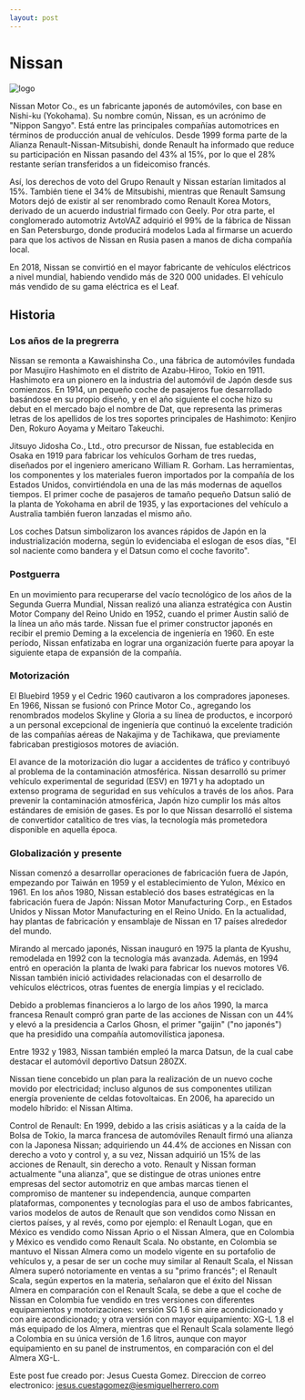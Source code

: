 ```yaml
---
layout: post
---
```

# Nissan 

![logo](https://upload.wikimedia.org/wikipedia/commons/thumb/5/5a/Logo_19782001_Nissan_%D0%BB%D0%BE%D0%B3%D0%BE%D1%82%D0%B8%D0%BF_%28cropped%29.jpg/120px-Logo_19782001_Nissan_%D0%BB%D0%BE%D0%B3%D0%BE%D1%82%D0%B8%D0%BF_%28cropped%29.jpg)

Nissan Motor Co., es un fabricante japonés de automóviles, con base en Nishi-ku (Yokohama). Su nombre común, Nissan, es un acrónimo de "Nippon Sangyo". Está entre las principales compañías automotrices en términos de producción anual de vehículos. Desde 1999 forma parte de la Alianza Renault-Nissan-Mitsubishi, donde Renault ha informado que reduce su participación en Nissan pasando del 43% al 15%, por lo que el 28% restante serían transferidos a un fideicomiso francés.

Así, los derechos de voto del Grupo Renault y Nissan estarían limitados al 15%.​ También tiene el 34% de Mitsubishi,​ mientras que Renault Samsung Motors dejó de existir al ser renombrado como Renault Korea Motors, derivado de un acuerdo industrial firmado con Geely.​ Por otra parte, el conglomerado automotriz AvtoVAZ adquirió el 99% de la fábrica de Nissan en San Petersburgo, donde producirá modelos Lada al firmarse un acuerdo para que los activos de Nissan en Rusia pasen a manos de dicha compañía local.​

En 2018, Nissan se convirtió en el mayor fabricante de vehículos eléctricos a nivel mundial, habiendo vendido más de 320 000 unidades. El vehículo más vendido de su gama eléctrica es el Leaf.
​
## Historia
### Los años de la pregrerra

Nissan se remonta a Kawaishinsha Co., una fábrica de automóviles fundada por Masujiro Hashimoto en el distrito de Azabu-Hiroo, Tokio en 1911. Hashimoto era un pionero en la industria del automóvil de Japón desde sus comienzos. En 1914, un pequeño coche de pasajeros fue desarrollado basándose en su propio diseño, y en el año siguiente el coche hizo su debut en el mercado bajo el nombre de Dat, que representa las primeras letras de los apellidos de los tres soportes principales de Hashimoto: Kenjiro Den, Rokuro Aoyama y Meitaro Takeuchi.

Jitsuyo Jidosha Co., Ltd., otro precursor de Nissan, fue establecida en Osaka en 1919 para fabricar los vehículos Gorham de tres ruedas, diseñados por el ingeniero americano William R. Gorham. Las herramientas, los componentes y los materiales fueron importados por la compañía de los Estados Unidos, convirtiéndola en una de las más modernas de aquellos tiempos. El primer coche de pasajeros de tamaño pequeño Datsun salió de la planta de Yokohama en abril de 1935, y las exportaciones del vehículo a Australia también fueron lanzadas el mismo año.

Los coches Datsun simbolizaron los avances rápidos de Japón en la industrialización moderna, según lo evidenciaba el eslogan de esos días, "El sol naciente como bandera y el Datsun como el coche favorito".

### Postguerra

En un movimiento para recuperarse del vacío tecnológico de los años de la Segunda Guerra Mundial, Nissan realizó una alianza estratégica con Austin Motor Company del Reino Unido en 1952, cuando el primer Austin salió de la línea un año más tarde. Nissan fue el primer constructor japonés en recibir el premio Deming a la excelencia de ingeniería en 1960. En este período, Nissan enfatizaba en lograr una organización fuerte para apoyar la siguiente etapa de expansión de la compañía.

### Motorización

El Bluebird 1959 y el Cedric 1960 cautivaron a los compradores japoneses. En 1966, Nissan se fusionó con Prince Motor Co., agregando los renombrados modelos Skyline y Gloria a su línea de productos, e incorporó a un personal excepcional de ingeniería que continuó la excelente tradición de las compañías aéreas de Nakajima y de Tachikawa, que previamente fabricaban prestigiosos motores de aviación.

El avance de la motorización dio lugar a accidentes de tráfico y contribuyó al problema de la contaminación atmosférica. Nissan desarrolló su primer vehículo experimental de seguridad (ESV) en 1971 y ha adoptado un extenso programa de seguridad en sus vehículos a través de los años. Para prevenir la contaminación atmosférica, Japón hizo cumplir los más altos estándares de emisión de gases. Es por lo que Nissan desarrolló el sistema de convertidor catalítico de tres vías, la tecnología más prometedora disponible en aquella época.

### Globalización y presente 

Nissan comenzó a desarrollar operaciones de fabricación fuera de Japón, empezando por Taiwán en 1959 y el establecimiento de Yulon, México en 1961. En los años 1980, Nissan estableció dos bases estratégicas en la fabricación fuera de Japón: Nissan Motor Manufacturing Corp., en Estados Unidos y Nissan Motor Manufacturing en el Reino Unido. En la actualidad, hay plantas de fabricación y ensamblaje de Nissan en 17 países alrededor del mundo.

Mirando al mercado japonés, Nissan inauguró en 1975 la planta de Kyushu, remodelada en 1992 con la tecnología más avanzada. Además, en 1994 entró en operación la planta de Iwaki para fabricar los nuevos motores V6. Nissan también inició actividades relacionadas con el desarrollo de vehículos eléctricos, otras fuentes de energía limpias y el reciclado.

Debido a problemas financieros a lo largo de los años 1990, la marca francesa Renault compró gran parte de las acciones de Nissan con un 44% y elevó a la presidencia a Carlos Ghosn, el primer "gaijin" ("no japonés") que ha presidido una compañía automovilística japonesa.

Entre 1932 y 1983, Nissan también empleó la marca Datsun, de la cual cabe destacar el automóvil deportivo Datsun 280ZX.

Nissan tiene concebido un plan para la realización de un nuevo coche movido por electricidad; incluso algunos de sus componentes utilizan energía proveniente de celdas fotovoltaicas. En 2006, ha aparecido un modelo híbrido: el Nissan Altima.

Control de Renault: En 1999, debido a las crisis asiáticas y a la caída de la Bolsa de Tokio, la marca francesa de automóviles Renault firmó una alianza con la Japonesa Nissan; adquiriendo un 44.4% de acciones en Nissan con derecho a voto y control y, a su vez, Nissan adquirió un 15% de las acciones de Renault, sin derecho a voto. Renault y Nissan forman actualmente "una alianza", que se distingue de otras uniones entre empresas del sector automotriz en que ambas marcas tienen el compromiso de mantener su independencia, aunque comparten plataformas, componentes y tecnologías para el uso de ambos fabricantes, varios modelos de autos de Renault que son vendidos como Nissan en ciertos países, y al revés, como por ejemplo: el Renault Logan, que en México es vendido como Nissan Aprio o el Nissan Almera, que en Colombia y México es vendido como Renault Scala. No obstante, en Colombia se mantuvo el Nissan Almera como un modelo vigente en su portafolio de vehículos y, a pesar de ser un coche muy similar al Renault Scala, el Nissan Almera superó notoriamente en ventas a su "primo francés"; el Renault Scala, según expertos en la materia, señalaron que el éxito del Nissan Almera en comparación con el Renault Scala, se debe a que el coche de Nissan en Colombia fue vendido en tres versiones con diferentes equipamientos y motorizaciones: versión SG 1.6 sin aire acondicionado y con aire acondicionado; y otra versión con mayor equipamiento: XG-L 1.8 el más equipado de los Almera, mientras que el Renault Scala solamente llegó a Colombia en su única versión de 1.6 litros, aunque con mayor equipamiento en su panel de instrumentos, en comparación con el del Almera XG-L.

Este post fue creado por: Jesus Cuesta Gomez.
Direccion de correo electronico: jesus.cuestagomez@iesmiguelherrero.com
